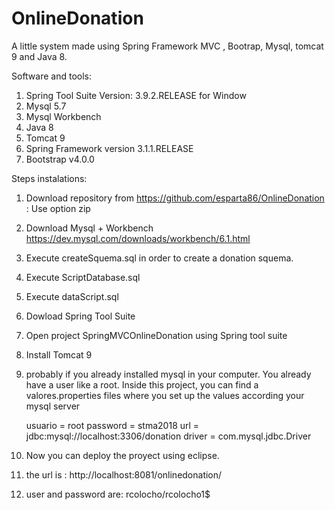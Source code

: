 # OnlineDonation
A little system made using Spring Framework MVC , Bootrap, Mysql, tomcat 9 and Java 8.

Software and tools:
1. Spring Tool Suite Version: 3.9.2.RELEASE for Window
2. Mysql 5.7
3. Mysql Workbench
4. Java 8
5. Tomcat 9
6. Spring Framework version 3.1.1.RELEASE
7. Bootstrap v4.0.0



Steps instalations:
1. Download repository from https://github.com/esparta86/OnlineDonation : Use option zip
2. Download Mysql + Workbench  https://dev.mysql.com/downloads/workbench/6.1.html
3. Execute createSquema.sql in order to create a donation squema.
4. Execute ScriptDatabase.sql
5. Execute dataScript.sql
6. Dowload Spring Tool Suite
7. Open project SpringMVCOnlineDonation using Spring tool suite
8. Install Tomcat 9
9. probably if you already installed mysql in your computer.
	You already have a user like a root.
	Inside this project, you can find a valores.properties files
	where you set up the values according your mysql server

	usuario = root
	password = stma2018
	url = jdbc:mysql://localhost:3306/donation
	driver = com.mysql.jdbc.Driver
	
10. Now you can deploy the proyect using eclipse.
11. the url is : http://localhost:8081/onlinedonation/
12. user and password are: rcolocho/rcolocho1$ 



